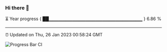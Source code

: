 ### Hi there 👋

⏳ Year progress { ██▁▁▁▁▁▁▁▁▁▁▁▁▁▁▁▁▁▁▁▁▁▁▁▁▁▁▁▁ } 6.86 %

---

⏰ Updated on Thu, 26 Jan 2023 00:58:24 GMT

![Progress Bar CI](https://github.com/liununu/liununu/workflows/Progress%20Bar%20CI/badge.svg)
